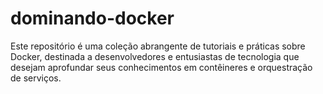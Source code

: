# dominando-docker
Este repositório é uma coleção abrangente de tutoriais e práticas sobre Docker, destinada a desenvolvedores e entusiastas de tecnologia que desejam aprofundar seus conhecimentos em contêineres e orquestração de serviços. 
